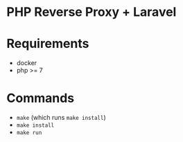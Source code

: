 # PHP Reverse Proxy + Laravel

# Requirements
 - docker
 - php >= 7

# Commands
 - `make` (which runs `make install`)
 - `make install`
 - `make run`